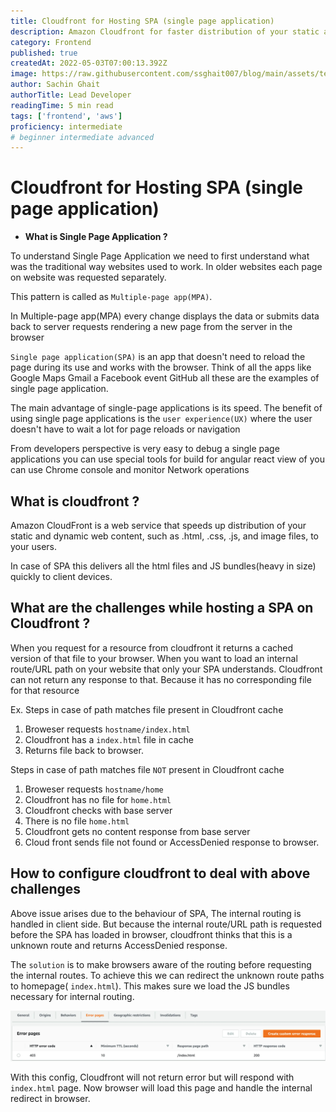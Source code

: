 ```yaml
---
title: Cloudfront for Hosting SPA (single page application)
description: Amazon Cloudfront for faster distribution of your static and dynamic web content. Learn about the challenges faced while hosting an SPA on Cloudfront and how to configure it to handle internal routing in the browser.
category: Frontend
published: true
createdAt: 2022-05-03T07:00:13.392Z
image: https://raw.githubusercontent.com/ssghait007/blog/main/assets/template.webp
author: Sachin Ghait
authorTitle: Lead Developer
readingTime: 5 min read
tags: ['frontend', 'aws']
proficiency: intermediate
# beginner intermediate advanced 
---
```


# Cloudfront for Hosting SPA (single page application)

- **What is Single Page Application ?**

To understand Single Page Application we need to first understand what was the traditional way websites used to work. In older websites each page on website was requested separately.

This pattern is called as `Multiple-page app(MPA)`.

In Multiple-page app(MPA) every change displays the data or submits data back to server requests rendering a new page from the server in the browser

`Single page application(SPA)` is an app that doesn't need to reload the page during its use and works with the browser. Think of all the apps like Google Maps Gmail a Facebook event GitHub all these are the examples of single page application.

The main advantage of single-page applications is its speed. The benefit of using single page applications is the `user experience(UX)` where the user doesn't have to wait a lot for page reloads or navigation

From developers perspective is very easy to debug a single page applications you can use special tools for build for angular react view of you can use Chrome console and monitor Network operations

## **What is cloudfront ?**

Amazon CloudFront is a web service that speeds up distribution of your static and dynamic web content, such as .html, .css, .js, and image files, to your users.

In case of SPA this delivers all the html files and JS bundles(heavy in size) quickly to client devices.

## **What are the challenges while hosting a SPA on Cloudfront ?**

When you request for a resource from cloudfront it returns a cached version of that file to your browser.
When you want to load an internal route/URL path on your website that only your SPA understands. Cloudfront can not return any response to that. Because it has no corresponding file for that resource

Ex.
Steps in case of path matches file present in Cloudfront cache

1.  Broweser requests `hostname/index.html`
2.  Cloudfront has a `index.html` file in cache
3.  Returns file back to browser.

Steps in case of path matches file `NOT` present in Cloudfront cache

1.  Broweser requests `hostname/home`
2.  Cloudfront has no file for `home.html`
3.  Cloudfront checks with base server
4.  There is no file `home.html`
5.  Cloudfront gets no content response from base server
6.  Cloud front sends file not found or AccessDenied response to browser.

## **How to configure cloudfront to deal with above challenges**

Above issue arises due to the behaviour of SPA, The internal routing is handled in client side.
But because the internal route/URL path is requested before the SPA has loaded in browser, cloudfront thinks that this is a unknown route and returns AccessDenied response.

The `solution` is to make browsers aware of the routing before requesting the internal routes.
To achieve this we can redirect the unknown route paths to homepage( `index.html`). This makes sure we load the JS bundles necessary for internal routing.

![image alt text](https://raw.githubusercontent.com/ssghait007/blog/main/assets/cloudfront-err-page-config.webp)

With this config, Cloudfront will not return error but will respond with `index.html` page.
Now browser will load this page and handle the internal redirect in browser.

